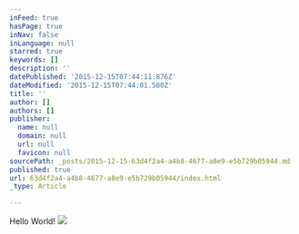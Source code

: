 ```yaml
---
inFeed: true
hasPage: true
inNav: false
inLanguage: null
starred: true
keywords: []
description: ''
datePublished: '2015-12-15T07:44:11.876Z'
dateModified: '2015-12-15T07:44:01.580Z'
title: ''
author: []
authors: []
publisher:
  name: null
  domain: null
  url: null
  favicon: null
sourcePath: _posts/2015-12-15-63d4f2a4-a4b8-4677-a8e9-e5b729b05944.md
published: true
url: 63d4f2a4-a4b8-4677-a8e9-e5b729b05944/index.html
_type: Article

---
```

Hello World!
![](https://the-grid-user-content.s3-us-west-2.amazonaws.com/fa4ee23a-603e-431e-968b-238c6ac3e295.jpg)
